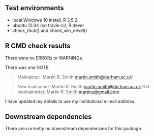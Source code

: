 ## Test environments
* local Windows 10 install, R 3.5.2
* ubuntu 12.04 (on travis-ci), R devel
* check_rhub() and check_win_devel()

## R CMD check results
There were no ERRORs or WARNINGs.

There was one NOTE:

>   Maintainer: 'Martin R. Smith <martin.smith@durham.ac.uk>'
>   
>   New maintainer:
>     Martin R. Smith <martin.smith@durham.ac.uk>
>   Old maintainer(s):
>     Martin R. Smith <martins@gmail.com>

I have updated my details to use my institutional e-mail address.

## Downstream dependencies
There are currently no downstream dependencies for this package.
